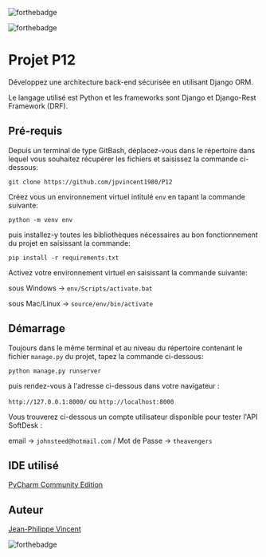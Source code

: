 ![forthebadge](https://www.djangoproject.com/m/img/badges/djangopowered126x54.gif)

![forthebadge](https://forthebadge.com/images/badges/made-with-python.svg)

# Projet P12

Développez une architecture back-end sécurisée en utilisant Django ORM.

Le langage utilisé est Python et les frameworks sont Django et Django-Rest Framework (DRF).


## Pré-requis

Depuis un terminal de type GitBash, déplacez-vous dans le répertoire dans lequel vous souhaitez récupérer les fichiers et saisissez la commande ci-dessous:

``git clone https://github.com/jpvincent1980/P12``

Créez vous un environnement virtuel intitulé ``env`` en tapant la commande suivante:

``python -m venv env``

puis installez-y toutes les bibliothèques nécessaires au bon fonctionnement du projet en saisissant la commande:

``pip install -r requirements.txt``

Activez votre environnement virtuel en saisissant la commande suivante:

sous Windows -> ``env/Scripts/activate.bat``

sous Mac/Linux -> ``source/env/bin/activate``

## Démarrage

Toujours dans le même terminal et au niveau du répertoire contenant le fichier ``manage.py`` du projet, tapez la commande ci-dessous:

``python manage.py runserver``

puis rendez-vous à l'adresse ci-dessous dans votre navigateur :

``http://127.0.0.1:8000/`` ou ``http://localhost:8000``

Vous trouverez ci-dessous un compte utilisateur disponible pour tester l'API SoftDesk :

email -> ``johnsteed@hotmail.com`` / Mot de Passe -> ``theavengers``


## IDE utilisé

[PyCharm Community Edition](https://www.jetbrains.com/fr-fr/pycharm/)

## Auteur

[Jean-Philippe Vincent](https://twitter.com/JeanPhilippeV15)

![forthebadge](https://forthebadge.com/images/badges/powered-by-coffee.svg)
